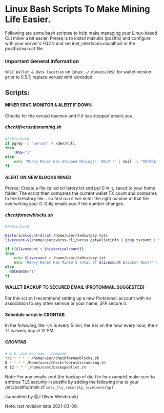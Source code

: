 # Linux Bash Scripts To Make Mining Life Easier.
Following are some bash scriptse to help make managing your Linux-based CLI miner a bit easier. Prereq is to install mailutils (postfix) and configure with your server's FQDN and set inet_interfaces=localhost in the postfix/main.cf file.

### Important General Information
`VRSC Wallet & data location` on Linux: `~/.Komodo/VRSC`
for wallet version prior to 0.5.7, replace verusd with komodod.

## Scripts:

#### MINER SRVC MONITOR & ALERT IF DOWN

Checks for the verusd daemon and if it has stopped emails you.

##### checkifverusdisrunning.sh

```bash
#!/bin/bash
if pgrep -x "verusd" > /dev/null
then
    TRUE="1"
else
    echo "Merry Miner Has Stopped Mining!!! HELP!!" | mail -s "OUTAGE: Merry" -a "From: user@yourqualifieddomain.tld" you@youremail.tld
fi
```

#### ALERT ON NEW BLOCKS MINED

Prereq: Create a file called txHistory.txt and put 0 in it, saved to your home folder.
The script then compares the current wallet TX count and compares to the txHistory file...
so first run it will enter the right number in that file overwriting your 0.
Only emails you if the number changes.

##### checkfornewblocks.sh

```bash
#!/bin/bash

historicalcount=$(cat /home/user/txHistory.txt)
livecount=$(/home/user/verus-cli/verus getwalletinfo | grep txcount | sed 's/[^0-9]*//g')

if (($livecount > $historicalcount))
then
    echo $livecount > /home/user/txHistory.txt
    echo "Merry Miner Has Mined a Total of $livecount Blocks! Woot!" | mail -s "Merry's Blocks: $livecount" -a "From: user@yourqualifieddomain.tld" you@youremail.tld
else
  NOCHANGE="1"
fi
```

#### WALLET BACKUP TO SECURED EMAIL (PROTONMAIL SUGGESTED)

For this script I recommend setting up a new Protonmail account with no association to any other service or your name, 2FA secure it.

#### Schedule script in CRONTAB

In the following, the `*/5` is every 5 min, the `0` is on the hour every hour, the `0 12` is every day at 12 PM.

##### CRONTAB

```bash
# m h  dom mon dow   command
*/5 * * * * /home/user/checkfornewblocks.sh
0 * * * * /home/user/checkifverusdisrunning.sh
0 12 * * * /home/user/backupwallet.sh
```
Note: For any emails sent (for backup of dat file for example) make sure to enforce TLS security in postfix by adding the following line to your /etc/postfix/main.cf
`smtp_tls_security_level=encrypt`

(submitted by @J Oliver Westbrook)

Note: last revision date 2021-03-09.
